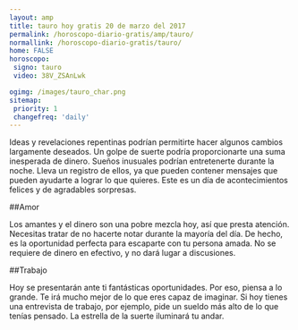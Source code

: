 ```yaml
---
layout: amp
title: tauro hoy gratis 20 de marzo del 2017 
permalink: /horoscopo-diario-gratis/amp/tauro/
normallink: /horoscopo-diario-gratis/tauro/
home: FALSE
horoscopo:
 signo: tauro
 video: 38V_ZSAnLwk

ogimg: /images/tauro_char.png
sitemap:
 priority: 1
 changefreq: 'daily'
---
```



Ideas y revelaciones repentinas podrían permitirte hacer algunos cambios largamente deseados. Un golpe de suerte podría proporcionarte una suma inesperada de dinero. Sueños inusuales podrían entretenerte durante la noche. Lleva un registro de ellos, ya que pueden contener mensajes que pueden ayudarte a lograr lo que quieres. Este es un día de acontecimientos felices y de agradables sorpresas.

##Amor

Los amantes y el dinero son una pobre mezcla hoy, así que presta atención. Necesitas tratar de no hacerte notar durante la mayoría del día. De hecho, es la oportunidad perfecta para escaparte con tu persona amada. No se requiere de dinero en efectivo, y no dará lugar a discusiones.

##Trabajo

Hoy se presentarán ante ti fantásticas oportunidades. Por eso, piensa a lo grande. Te irá mucho mejor de lo que eres capaz de imaginar. Si hoy tienes una entrevista de trabajo, por ejemplo, pide un sueldo más alto de lo que tenías pensado. La estrella de la suerte iluminará tu andar.